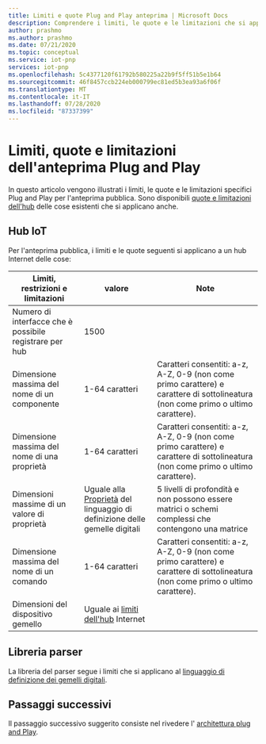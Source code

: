 ```yaml
---
title: Limiti e quote Plug and Play anteprima | Microsoft Docs
description: Comprendere i limiti, le quote e le limitazioni che si applicano quando si usa la Plug and Play di anteprima.
author: prashmo
ms.author: prashmo
ms.date: 07/21/2020
ms.topic: conceptual
ms.service: iot-pnp
services: iot-pnp
ms.openlocfilehash: 5c4377120f61792b580225a22b9f5ff51b5e1b64
ms.sourcegitcommit: 46f8457ccb224eb000799ec81ed5b3ea93a6f06f
ms.translationtype: MT
ms.contentlocale: it-IT
ms.lasthandoff: 07/28/2020
ms.locfileid: "87337399"
---
```

# <a name="iot-plug-and-play-preview-limits-quotas-and-throttles"></a>Limiti, quote e limitazioni dell'anteprima Plug and Play

In questo articolo vengono illustrati i limiti, le quote e le limitazioni specifici Plug and Play per l'anteprima pubblica. Sono disponibili [quote e limitazioni dell'hub](../iot-hub/iot-hub-devguide-quotas-throttling.md) delle cose esistenti che si applicano anche.

## <a name="iot-hub"></a>Hub IoT

Per l'anteprima pubblica, i limiti e le quote seguenti si applicano a un hub Internet delle cose:

| Limiti, restrizioni e limitazioni | valore | Note |
|-----|-----|-----|
| Numero di interfacce che è possibile registrare per hub | 1500 ||
| Dimensione massima del nome di un componente | 1-64 caratteri | Caratteri consentiti: a-z, A-Z, 0-9 (non come primo carattere) e carattere di sottolineatura (non come primo o ultimo carattere). |
| Dimensione massima del nome di una proprietà | 1-64 caratteri | Caratteri consentiti: a-z, A-Z, 0-9 (non come primo carattere) e carattere di sottolineatura (non come primo o ultimo carattere). |
| Dimensioni massime di un valore di proprietà | Uguale alla [Proprietà](https://github.com/Azure/opendigitaltwins-dtdl/blob/master/DTDL/v2/dtdlv2.md#property) del linguaggio di definizione delle gemelle digitali | 5 livelli di profondità e non possono essere matrici o schemi complessi che contengono una matrice |
| Dimensione massima del nome di un comando | 1-64 caratteri | Caratteri consentiti: a-z, A-Z, 0-9 (non come primo carattere) e carattere di sottolineatura (non come primo o ultimo carattere).|
| Dimensioni del dispositivo gemello | Uguale ai [limiti dell'hub](../iot-hub/iot-hub-devguide-device-twins.md#device-twin-size) Internet ||

## <a name="parser-library"></a>Libreria parser

La libreria del parser segue i limiti che si applicano al [linguaggio di definizione dei gemelli digitali](https://github.com/Azure/opendigitaltwins-dtdl).

## <a name="next-steps"></a>Passaggi successivi

Il passaggio successivo suggerito consiste nel rivedere l' [architettura plug and Play](concepts-architecture.md).
